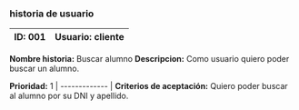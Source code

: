
### historia de usuario

**ID:**  001 | **Usuario:**  cliente                               
| --------- | -------------------------------------------------
**Nombre historia:** Buscar alumno
**Descripcion:** Como usuario quiero poder buscar un alumno.

**Prioridad:** 1
| ------------- |
**Criterios de aceptación:** Quiero poder buscar al alumno por su DNI y apellido.



